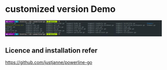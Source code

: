 # customized version Demo
![](gitpowerline.jpeg)


## Licence and installation refer
https://github.com/justjanne/powerline-go
